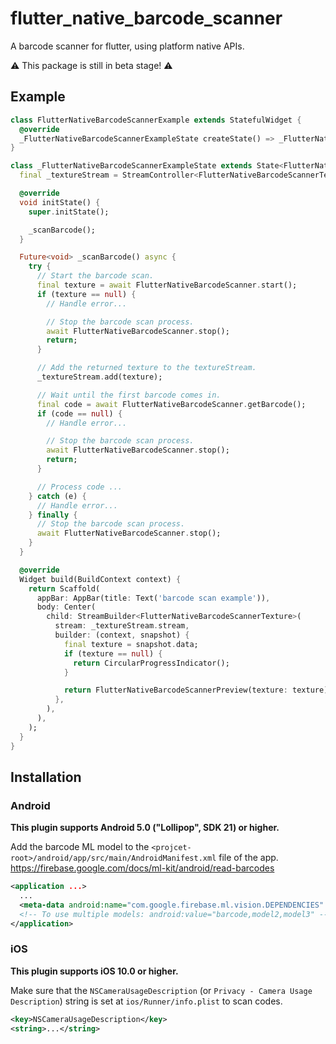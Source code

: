 # flutter_native_barcode_scanner

A barcode scanner for flutter, using platform native APIs.

⚠️ This package is still in beta stage! ⚠️

## Example

```dart
class FlutterNativeBarcodeScannerExample extends StatefulWidget {
  @override
  _FlutterNativeBarcodeScannerExampleState createState() => _FlutterNativeBarcodeScannerExampleState();
}

class _FlutterNativeBarcodeScannerExampleState extends State<FlutterNativeBarcodeScannerExample> {
  final _textureStream = StreamController<FlutterNativeBarcodeScannerTexture>();

  @override
  void initState() {
    super.initState();

    _scanBarcode();
  }

  Future<void> _scanBarcode() async {
    try {
      // Start the barcode scan.
      final texture = await FlutterNativeBarcodeScanner.start();
      if (texture == null) {
        // Handle error...

        // Stop the barcode scan process.
        await FlutterNativeBarcodeScanner.stop();
        return;
      }

      // Add the returned texture to the textureStream.
      _textureStream.add(texture);

      // Wait until the first barcode comes in.
      final code = await FlutterNativeBarcodeScanner.getBarcode();
      if (code == null) {
        // Handle error...

        // Stop the barcode scan process.
        await FlutterNativeBarcodeScanner.stop();
        return;
      }

      // Process code ...
    } catch (e) {
      // Handle error...
    } finally {
      // Stop the barcode scan process.
      await FlutterNativeBarcodeScanner.stop();
    }
  }

  @override
  Widget build(BuildContext context) {
    return Scaffold(
      appBar: AppBar(title: Text('barcode scan example')),
      body: Center(
        child: StreamBuilder<FlutterNativeBarcodeScannerTexture>(
          stream: _textureStream.stream,
          builder: (context, snapshot) {
            final texture = snapshot.data;
            if (texture == null) {
              return CircularProgressIndicator();
            }

            return FlutterNativeBarcodeScannerPreview(texture: texture);
          },
        ),
      ),
    );
  }
}
```

## Installation

### Android

**This plugin supports Android 5.0 ("Lollipop", SDK 21) or higher.**

Add the barcode ML model to the `<projcet-root>/android/app/src/main/AndroidManifest.xml` file of the app.
https://firebase.google.com/docs/ml-kit/android/read-barcodes

```xml
<application ...>
  ...
  <meta-data android:name="com.google.firebase.ml.vision.DEPENDENCIES" android:value="barcode" />
  <!-- To use multiple models: android:value="barcode,model2,model3" -->
</application>
```

### iOS

**This plugin supports iOS 10.0 or higher.**

Make sure that the `NSCameraUsageDescription` (or `Privacy - Camera Usage Description`) string is set at `ios/Runner/info.plist` to scan codes.

```xml
<key>NSCameraUsageDescription</key>
<string>...</string>
```
